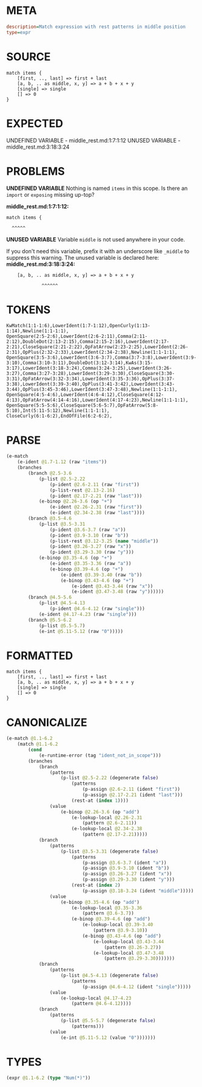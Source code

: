 # META
~~~ini
description=Match expression with rest patterns in middle position
type=expr
~~~
# SOURCE
~~~roc
match items {
    [first, .., last] => first + last
    [a, b, .. as middle, x, y] => a + b + x + y  
    [single] => single
    [] => 0
}
~~~
# EXPECTED
UNDEFINED VARIABLE - middle_rest.md:1:7:1:12
UNUSED VARIABLE - middle_rest.md:3:18:3:24
# PROBLEMS
**UNDEFINED VARIABLE**
Nothing is named `items` in this scope.
Is there an `import` or `exposing` missing up-top?

**middle_rest.md:1:7:1:12:**
```roc
match items {
```
      ^^^^^


**UNUSED VARIABLE**
Variable ``middle`` is not used anywhere in your code.

If you don't need this variable, prefix it with an underscore like `_middle` to suppress this warning.
The unused variable is declared here:
**middle_rest.md:3:18:3:24:**
```roc
    [a, b, .. as middle, x, y] => a + b + x + y  
```
                 ^^^^^^


# TOKENS
~~~zig
KwMatch(1:1-1:6),LowerIdent(1:7-1:12),OpenCurly(1:13-1:14),Newline(1:1-1:1),
OpenSquare(2:5-2:6),LowerIdent(2:6-2:11),Comma(2:11-2:12),DoubleDot(2:13-2:15),Comma(2:15-2:16),LowerIdent(2:17-2:21),CloseSquare(2:21-2:22),OpFatArrow(2:23-2:25),LowerIdent(2:26-2:31),OpPlus(2:32-2:33),LowerIdent(2:34-2:38),Newline(1:1-1:1),
OpenSquare(3:5-3:6),LowerIdent(3:6-3:7),Comma(3:7-3:8),LowerIdent(3:9-3:10),Comma(3:10-3:11),DoubleDot(3:12-3:14),KwAs(3:15-3:17),LowerIdent(3:18-3:24),Comma(3:24-3:25),LowerIdent(3:26-3:27),Comma(3:27-3:28),LowerIdent(3:29-3:30),CloseSquare(3:30-3:31),OpFatArrow(3:32-3:34),LowerIdent(3:35-3:36),OpPlus(3:37-3:38),LowerIdent(3:39-3:40),OpPlus(3:41-3:42),LowerIdent(3:43-3:44),OpPlus(3:45-3:46),LowerIdent(3:47-3:48),Newline(1:1-1:1),
OpenSquare(4:5-4:6),LowerIdent(4:6-4:12),CloseSquare(4:12-4:13),OpFatArrow(4:14-4:16),LowerIdent(4:17-4:23),Newline(1:1-1:1),
OpenSquare(5:5-5:6),CloseSquare(5:6-5:7),OpFatArrow(5:8-5:10),Int(5:11-5:12),Newline(1:1-1:1),
CloseCurly(6:1-6:2),EndOfFile(6:2-6:2),
~~~
# PARSE
~~~clojure
(e-match
	(e-ident @1.7-1.12 (raw "items"))
	(branches
		(branch @2.5-3.6
			(p-list @2.5-2.22
				(p-ident @2.6-2.11 (raw "first"))
				(p-list-rest @2.13-2.16)
				(p-ident @2.17-2.21 (raw "last")))
			(e-binop @2.26-3.6 (op "+")
				(e-ident @2.26-2.31 (raw "first"))
				(e-ident @2.34-2.38 (raw "last"))))
		(branch @3.5-4.6
			(p-list @3.5-3.31
				(p-ident @3.6-3.7 (raw "a"))
				(p-ident @3.9-3.10 (raw "b"))
				(p-list-rest @3.12-3.25 (name "middle"))
				(p-ident @3.26-3.27 (raw "x"))
				(p-ident @3.29-3.30 (raw "y")))
			(e-binop @3.35-4.6 (op "+")
				(e-ident @3.35-3.36 (raw "a"))
				(e-binop @3.39-4.6 (op "+")
					(e-ident @3.39-3.40 (raw "b"))
					(e-binop @3.43-4.6 (op "+")
						(e-ident @3.43-3.44 (raw "x"))
						(e-ident @3.47-3.48 (raw "y"))))))
		(branch @4.5-5.6
			(p-list @4.5-4.13
				(p-ident @4.6-4.12 (raw "single")))
			(e-ident @4.17-4.23 (raw "single")))
		(branch @5.5-6.2
			(p-list @5.5-5.7)
			(e-int @5.11-5.12 (raw "0")))))
~~~
# FORMATTED
~~~roc
match items {
	[first, .., last] => first + last
	[a, b, .. as middle, x, y] => a + b + x + y
	[single] => single
	[] => 0
}
~~~
# CANONICALIZE
~~~clojure
(e-match @1.1-6.2
	(match @1.1-6.2
		(cond
			(e-runtime-error (tag "ident_not_in_scope")))
		(branches
			(branch
				(patterns
					(p-list @2.5-2.22 (degenerate false)
						(patterns
							(p-assign @2.6-2.11 (ident "first"))
							(p-assign @2.17-2.21 (ident "last")))
						(rest-at (index 1))))
				(value
					(e-binop @2.26-3.6 (op "add")
						(e-lookup-local @2.26-2.31
							(pattern @2.6-2.11))
						(e-lookup-local @2.34-2.38
							(pattern @2.17-2.21)))))
			(branch
				(patterns
					(p-list @3.5-3.31 (degenerate false)
						(patterns
							(p-assign @3.6-3.7 (ident "a"))
							(p-assign @3.9-3.10 (ident "b"))
							(p-assign @3.26-3.27 (ident "x"))
							(p-assign @3.29-3.30 (ident "y")))
						(rest-at (index 2)
							(p-assign @3.18-3.24 (ident "middle")))))
				(value
					(e-binop @3.35-4.6 (op "add")
						(e-lookup-local @3.35-3.36
							(pattern @3.6-3.7))
						(e-binop @3.39-4.6 (op "add")
							(e-lookup-local @3.39-3.40
								(pattern @3.9-3.10))
							(e-binop @3.43-4.6 (op "add")
								(e-lookup-local @3.43-3.44
									(pattern @3.26-3.27))
								(e-lookup-local @3.47-3.48
									(pattern @3.29-3.30)))))))
			(branch
				(patterns
					(p-list @4.5-4.13 (degenerate false)
						(patterns
							(p-assign @4.6-4.12 (ident "single")))))
				(value
					(e-lookup-local @4.17-4.23
						(pattern @4.6-4.12))))
			(branch
				(patterns
					(p-list @5.5-5.7 (degenerate false)
						(patterns)))
				(value
					(e-int @5.11-5.12 (value "0")))))))
~~~
# TYPES
~~~clojure
(expr @1.1-6.2 (type "Num(*)"))
~~~
